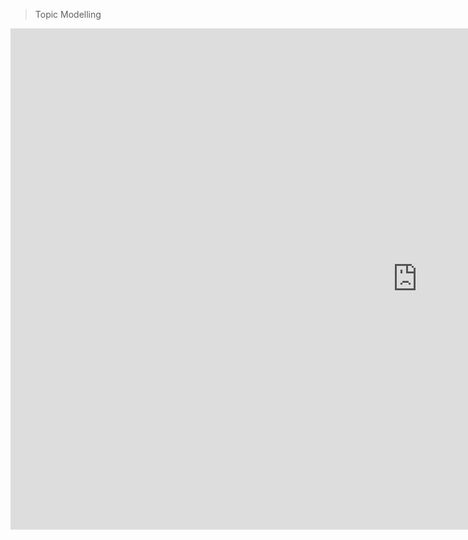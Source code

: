 > Topic Modelling
<iframe 
src="https://documents.cortext.net/bb86/bb86eed89596509e586e38ab5af4305b/52615/vislda.html#topic=1&lambda=0.59&term=" frameborder="0" style="overflow:hidden;border:1px solid #DDDDDD;" width="1300" height="800" allowfullscreen></iframe>
